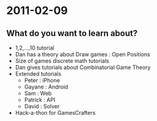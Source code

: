 2011-02-09
==========

What do you want to learn about?
--------------------------------

-   1,2,...,10 tutorial
-   Dan has a theory about Draw games : Open Positions
-   Size of games discrete math tutorials
-   Dan gives tutorials about Combinatorial Game Theory
-   Extended tutorials
    -   Peter : iPhone
    -   Gayane : Android
    -   Sam : Web
    -   Patrick : API
    -   David : Solver
-   Hack-a-thon for GamesCrafters

